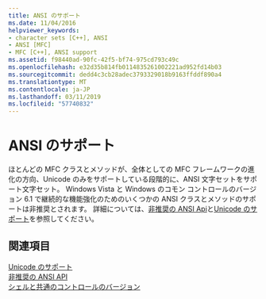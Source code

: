 ```yaml
---
title: ANSI のサポート
ms.date: 11/04/2016
helpviewer_keywords:
- character sets [C++], ANSI
- ANSI [MFC]
- MFC [C++], ANSI support
ms.assetid: f98440ad-90fc-42f5-bf74-975cd793c49c
ms.openlocfilehash: e32d35b814fb0114835261002221ad952fd14b03
ms.sourcegitcommit: dedd4c3cb28adec3793329018b9163ffddf890a4
ms.translationtype: MT
ms.contentlocale: ja-JP
ms.lasthandoff: 03/11/2019
ms.locfileid: "57740832"
---
```

# <a name="support-for-ansi"></a>ANSI のサポート

ほとんどの MFC クラスとメソッドが、全体としての MFC フレームワークの進化の方向、Unicode のみをサポートしている段階的に、ANSI 文字セットをサポート文字セット。 Windows Vista と Windows のコモン コントロールのバージョン 6.1 で継続的な機能強化のためのいくつかの ANSI クラスとメソッドのサポートは非推奨とされます。  詳細については、[非推奨の ANSI Api](../mfc/deprecated-ansi-apis.md)と[Unicode のサポート](../text/support-for-unicode.md)を参照してください。

## <a name="see-also"></a>関連項目

[Unicode のサポート](../text/support-for-unicode.md)<br/>
[非推奨の ANSI API](../mfc/deprecated-ansi-apis.md)<br/>
[シェルと共通のコントロールのバージョン](https://msdn.microsoft.com/library/windows/desktop/bb776779)
